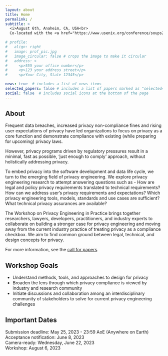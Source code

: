 ```yaml
---
layout: about
title: Home
permalink: /
subtitle: >
  <i>August 6th, Anaheim, CA, USA<br>
  Co-located with the <a href="https://www.usenix.org/conference/soups2023">Nineteenth Symposium on Usable Privacy and Security (SOUPS 2023)</a></i>

# profile:
#   align: right
#   image: prof_pic.jpg
#   image_circular: false # crops the image to make it circular
#   address: >
#     <p>555 your office number</p>
#     <p>123 your address street</p>
#     <p>Your City, State 12345</p>

news: true  # includes a list of news items
selected_papers: false # includes a list of papers marked as "selected={true}"
social: false  # includes social icons at the bottom of the page
---
```

## About
Frequent data breaches, increased privacy non-compliance fines and rising user expectations of privacy have led organizations to focus on privacy as a core function and demonstrate compliance with existing (while preparing for upcoming) privacy laws. 

However, privacy programs driven by regulatory pressures result in a minimal, fast as possible,  ‘just enough to comply’ approach, without holistically addressing privacy.

To embed privacy into the software development and data life cycle, we turn to the emerging field of privacy engineering. We explore privacy engineering research to attempt answering questions such as - How are legal and policy privacy requirements translated to technical requirements? How can we address user’s privacy requirements and expectations? Which privacy engineering tools, models, standards and use cases are sufficient? What technical privacy assurances are available?

The Workshop on Privacy Engineering in Practice brings together researchers, lawyers, developers, practitioners, and industry experts to collaborate on building a stronger case for privacy engineering and moving away from the current industry practice of treating privacy as a compliance checkbox. We aim to find common ground between legal, technical, and design concepts for privacy.

For more information, see the <a href="/cfp">call for papers</a>.

## Workshop Goals
* Understand methods, tools, and approaches to design for privacy 
* Broaden the lens through which privacy compliance is viewed by industry and research community 
* Initiate discussions and collaboration among an interdisciplinary community of stakeholders to solve for current privacy engineering challenges

## Important Dates
Submission deadline: May 25, 2023 - 23:59 AoE (Anywhere on Earth)<br>
Acceptance notification: June 8, 2023<br>
Camera-ready: Wednesday, June 22, 2023<br>
Workshop: August 6, 2023<br>

